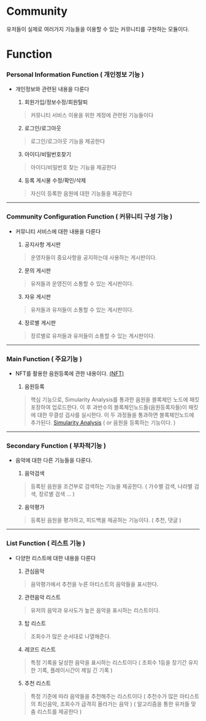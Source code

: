 # Community
유저들이 실제로 여러가지 기능들을 이용할 수 있는 커뮤니티를 구현하는 모듈이다.

# Function
### Personal Information Function ( 개인정보 기능 )
* 개인정보와 관련된 내용을 다룬다

  1. 회원가입/정보수정/회원탈퇴 
  >커뮤니티 서비스 이용을 위한 계정에 관련된 기능들이다
  2. 로그인/로그아웃
  >로그인/로그아웃 기능을 제공한다
  3. 아이디/비밀번호찾기
  >아이디/비밀번호 찾는 기능을 제공한다
  4. 등록 게시물 수정/확인/삭제
  >자신이 등록한 음원에 대한 기능들을 제공한다
<hr/>

### Community Configuration Function ( 커뮤니티 구성 기능 )
* 커뮤니티 서비스에 대한 내용을 다룬다

  1. 공지사항 게시판
  > 운영자들이 중요사항을 공지하는데 사용하는 게시판이다.
  2. 문의 게시판
  > 유저들과 운영진이 소통할 수 있는 게시판이다.
  3. 자유 게시판
  > 유저들과 유저들이 소통할 수 있는 게시판이다.
  4. 장르별 게시판
  > 장르별로 유저들과 유저들이 소통할 수 있는 게시판이다.
<hr/>

### Main Function ( 주요기능 )
* NFT를 활용한 음원등록에 관한 내용이다. [(NFT)](https://github.com/JaeHwanWO/SoftwareEngineering/tree/ntf_generator)

  1. 음원등록
  >핵심 기능으로, Simularity Analysis를 통과한 음원을 블록체인 노드에 패킷포장하여 업로드한다. 
  이 후 과반수의 블록체인노드들(음원등록자들)이 패킷에 대한 무결성 검사를 실시한다.
  이 두 과정들을 통과하면 블록체인노드에 추가된다.
  [Simularity Analysis](https://github.com/JaeHwanWO/SoftwareEngineering/blob/simularity_analysis/README.md)
  ( or 음원을 등록하는 기능이다. )
<hr/>

### Secondary Function ( 부차적기능 )
* 음악에 대한 다른 기능들을 다룬다.

  1. 음악검색
  > 등록된 음원을 조건부로 검색하는 기능을 제공한다. ( 가수별 검색, 나라별 검색, 장르별 검색 ... )
  2. 음악평가
  > 등록된 음원을 평가하고, 피드백을 제공하는 기능이다. ( 추천, 댓글 )
<hr/>

### List Function ( 리스트 기능 )
* 다양한 리스트에 대한 내용을 다룬다

  1. 관심음악
  > 음악평가에서 추천을 누른 아티스트의 음악들을 표시한다.
  2. 관련음악 리스트
  > 유저의 음악과 유사도가 높은 음악을 표시하는 리스트이다.
  3. 탑 리스트
  > 조회수가 많은 순서대로 나열해준다.
  4. 레코드 리스트
  > 특정 기록을 달성한 음악을 표시하는 리스트이다 ( 조회수 1등을 장기간 유지한 기록, 플레이시간이 제일 긴 기록 )
  5. 추천 리스트
  > 특정 기준에 따라 음악들을 추천해주는 리스트이다 ( 추천수가 많은 아티스트의 최신음악, 조회수가 급격히 올라가는 음악 )
  ( 알고리즘을 통한 유저들 맞춤 리스트를 제공한다 )
    
